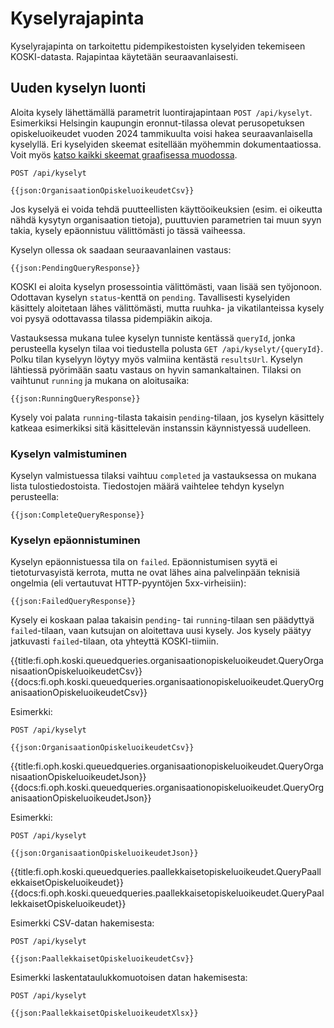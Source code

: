 # Kyselyrajapinta

Kyselyrajapinta on tarkoitettu pidempikestoisten kyselyiden tekemiseen KOSKI-datasta.
Rajapintaa käytetään seuraavanlaisesti.

## Uuden kyselyn luonti

Aloita kysely lähettämällä parametrit luontirajapintaan `POST /api/kyselyt`. Esimerkiksi Helsingin kaupungin
eronnut-tilassa olevat perusopetuksen opiskeluoikeudet vuoden 2024 tammikuulta voisi hakea
seuraavanlaisella kyselyllä.
Eri kyselyiden skeemat esitellään myöhemmin dokumentaatiossa. Voit myös [katso kaikki skeemat graafisessa muodossa](/koski/json-schema-viewer/?schema=kyselyt-query.json).

    POST /api/kyselyt

    {{json:OrganisaationOpiskeluoikeudetCsv}}

Jos kyselyä ei voida tehdä puutteellisten käyttöoikeuksien (esim. ei oikeutta nähdä kysytyn
organisaation tietoja), puuttuvien parametrien tai muun syyn takia, kysely epäonnistuu välittömästi
jo tässä vaiheessa.

Kyselyn ollessa ok saadaan seuraavanlainen vastaus:

    {{json:PendingQueryResponse}}

KOSKI ei aloita kyselyn prosessointia välittömästi, vaan lisää sen työjonoon.  Odottavan kyselyn
`status`-kenttä on `pending`. Tavallisesti kyselyiden käsittely aloitetaan lähes välittömästi,
mutta ruuhka- ja vikatilanteissa kysely voi pysyä odottavassa tilassa pidempiäkin aikoja.

Vastauksessa mukana tulee kyselyn tunniste kentässä `queryId`, jonka perusteella kyselyn tilaa
voi tiedustella polusta `GET /api/kyselyt/{queryId}`. Polku tilan kyselyyn löytyy myös valmiina
kentästä `resultsUrl`. Kyselyn lähtiessä pyörimään saatu vastaus on hyvin samankaltainen.
Tilaksi on vaihtunut `running` ja mukana on aloitusaika:

    {{json:RunningQueryResponse}}

Kysely voi palata `running`-tilasta takaisin `pending`-tilaan, jos kyselyn käsittely katkeaa
esimerkiksi sitä käsittelevän instanssin käynnistyessä uudelleen.

### Kyselyn valmistuminen

Kyselyn valmistuessa tilaksi vaihtuu `completed` ja vastauksessa on mukana lista tulostiedostoista.
Tiedostojen määrä vaihtelee tehdyn kyselyn perusteella:

    {{json:CompleteQueryResponse}}

### Kyselyn epäonnistuminen

Kyselyn epäonnistuessa tila on `failed`. Epäonnistumisen syytä ei tietoturvasyistä kerrota,
mutta ne ovat lähes aina palvelinpään teknisiä ongelmia (eli vertautuvat HTTP-pyyntöjen 5xx-virheisiin):

    {{json:FailedQueryResponse}}

Kysely ei koskaan palaa takaisin `pending`- tai `running`-tilaan sen päädyttyä `failed`-tilaan,
vaan kutsujan on aloitettava uusi kysely. Jos kysely päätyy jatkuvasti `failed`-tilaan, ota
yhteyttä KOSKI-tiimiin.

{{title:fi.oph.koski.queuedqueries.organisaationopiskeluoikeudet.QueryOrganisaationOpiskeluoikeudetCsv}}
{{docs:fi.oph.koski.queuedqueries.organisaationopiskeluoikeudet.QueryOrganisaationOpiskeluoikeudetCsv}}

Esimerkki:

    POST /api/kyselyt

    {{json:OrganisaationOpiskeluoikeudetCsv}}

{{title:fi.oph.koski.queuedqueries.organisaationopiskeluoikeudet.QueryOrganisaationOpiskeluoikeudetJson}}
{{docs:fi.oph.koski.queuedqueries.organisaationopiskeluoikeudet.QueryOrganisaationOpiskeluoikeudetJson}}

Esimerkki:

    POST /api/kyselyt

    {{json:OrganisaationOpiskeluoikeudetJson}}

{{title:fi.oph.koski.queuedqueries.paallekkaisetopiskeluoikeudet.QueryPaallekkaisetOpiskeluoikeudet}}
{{docs:fi.oph.koski.queuedqueries.paallekkaisetopiskeluoikeudet.QueryPaallekkaisetOpiskeluoikeudet}}

Esimerkki CSV-datan hakemisesta:

    POST /api/kyselyt

    {{json:PaallekkaisetOpiskeluoikeudetCsv}}

Esimerkki laskentataulukkomuotoisen datan hakemisesta:

    POST /api/kyselyt

    {{json:PaallekkaisetOpiskeluoikeudetXlsx}}
